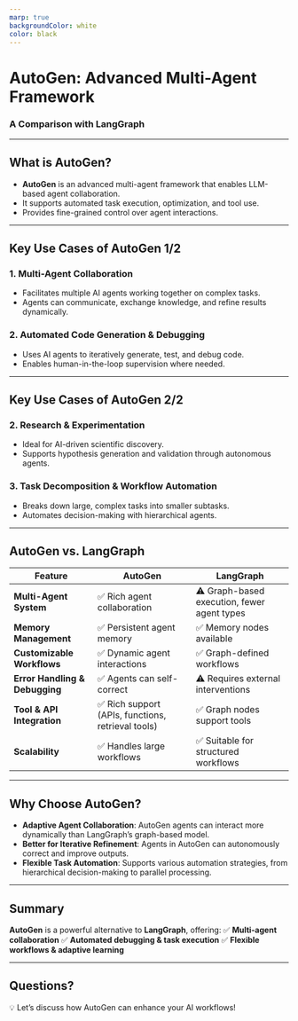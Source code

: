 ```yaml
---
marp: true
backgroundColor: white
color: black
---
```


# AutoGen: Advanced Multi-Agent Framework

### A Comparison with LangGraph

---

## What is AutoGen?

- **AutoGen** is an advanced multi-agent framework that enables LLM-based agent collaboration.
- It supports automated task execution, optimization, and tool use.
- Provides fine-grained control over agent interactions.

---

## Key Use Cases of AutoGen 1/2

### 1. Multi-Agent Collaboration
- Facilitates multiple AI agents working together on complex tasks.
- Agents can communicate, exchange knowledge, and refine results dynamically.

### 2. Automated Code Generation & Debugging
- Uses AI agents to iteratively generate, test, and debug code.
- Enables human-in-the-loop supervision where needed.

---

## Key Use Cases of AutoGen 2/2

### 2. Research & Experimentation
- Ideal for AI-driven scientific discovery.
- Supports hypothesis generation and validation through autonomous agents.

### 3. Task Decomposition & Workflow Automation
- Breaks down large, complex tasks into smaller subtasks.
- Automates decision-making with hierarchical agents.

---

## AutoGen vs. LangGraph

| Feature             | AutoGen                            | LangGraph                       |
|---------------------|----------------------------------|---------------------------------|
| **Multi-Agent System** | ✅ Rich agent collaboration  | ⚠️ Graph-based execution, fewer agent types |
| **Memory Management** | ✅ Persistent agent memory    | ✅ Memory nodes available  |
| **Customizable Workflows** | ✅ Dynamic agent interactions  | ✅ Graph-defined workflows  |
| **Error Handling & Debugging** | ✅ Agents can self-correct | ⚠️ Requires external interventions |
| **Tool & API Integration** | ✅ Rich support (APIs, functions, retrieval tools) | ✅ Graph nodes support tools |
| **Scalability** | ✅ Handles large workflows | ✅ Suitable for structured workflows |

---

## Why Choose AutoGen?

- **Adaptive Agent Collaboration**: AutoGen agents can interact more dynamically than LangGraph’s graph-based model.
- **Better for Iterative Refinement**: Agents in AutoGen can autonomously correct and improve outputs.
- **Flexible Task Automation**: Supports various automation strategies, from hierarchical decision-making to parallel processing.

---

## Summary

**AutoGen** is a powerful alternative to **LangGraph**, offering:
✅ **Multi-agent collaboration**
✅ **Automated debugging & task execution**
✅ **Flexible workflows & adaptive learning**

---

## Questions?

💡 Let’s discuss how AutoGen can enhance your AI workflows!
